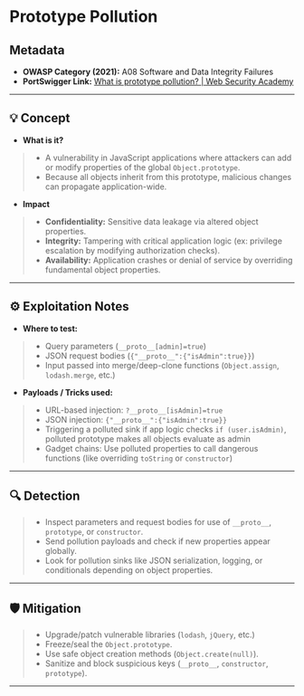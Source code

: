 # Prototype Pollution  

## Metadata  
- **OWASP Category (2021):** A08 Software and Data Integrity Failures  
- **PortSwigger Link:** [What is prototype pollution? | Web Security Academy](https://portswigger.net/web-security/prototype-pollution)  

---

## 💡 Concept  
- **What is it?**  
> - A vulnerability in JavaScript applications where attackers can add or modify properties of the global `Object.prototype`.  
> - Because all objects inherit from this prototype, malicious changes can propagate application-wide.  

- **Impact**  
> - **Confidentiality:** Sensitive data leakage via altered object properties.  
> - **Integrity:** Tampering with critical application logic (ex: privilege escalation by modifying authorization checks).  
> - **Availability:** Application crashes or denial of service by overriding fundamental object properties.  

---

## ⚙️ Exploitation Notes  
- **Where to test:**  
> - Query parameters (`__proto__[admin]=true`)  
> - JSON request bodies (`{"__proto__":{"isAdmin":true}}`)  
> - Input passed into merge/deep-clone functions (`Object.assign`, `lodash.merge`, etc.)  

- **Payloads / Tricks used:**  
> - URL-based injection: `?__proto__[isAdmin]=true`  
> - JSON injection: `{"__proto__":{"isAdmin":true}}`  
> - Triggering a polluted sink if app logic checks `if (user.isAdmin)`, polluted prototype makes all objects evaluate as admin  
> - Gadget chains: Use polluted properties to call dangerous functions (like overriding `toString` or `constructor`)  

---

## 🔍 Detection  
> - Inspect parameters and request bodies for use of `__proto__`, `prototype`, or `constructor`.  
> - Send pollution payloads and check if new properties appear globally.  
> - Look for pollution sinks like JSON serialization, logging, or conditionals depending on object properties.  

---

## 🛡️ Mitigation  
> - Upgrade/patch vulnerable libraries (`lodash`, `jQuery`, etc.)  
> - Freeze/seal the `Object.prototype`.  
> - Use safe object creation methods (`Object.create(null)`).  
> - Sanitize and block suspicious keys (`__proto__`, `constructor`, `prototype`).  

---
